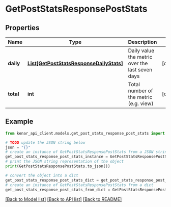 # GetPostStatsResponsePostStats


## Properties

Name | Type | Description | Notes
------------ | ------------- | ------------- | -------------
**daily** | [**List[GetPostStatsResponseDailyStats]**](GetPostStatsResponseDailyStats.md) | Daily value the metric over the last seven days | [optional] 
**total** | **int** | Total number of the metric (e.g. view) | [optional] 

## Example

```python
from kenar_api_client.models.get_post_stats_response_post_stats import GetPostStatsResponsePostStats

# TODO update the JSON string below
json = "{}"
# create an instance of GetPostStatsResponsePostStats from a JSON string
get_post_stats_response_post_stats_instance = GetPostStatsResponsePostStats.from_json(json)
# print the JSON string representation of the object
print(GetPostStatsResponsePostStats.to_json())

# convert the object into a dict
get_post_stats_response_post_stats_dict = get_post_stats_response_post_stats_instance.to_dict()
# create an instance of GetPostStatsResponsePostStats from a dict
get_post_stats_response_post_stats_from_dict = GetPostStatsResponsePostStats.from_dict(get_post_stats_response_post_stats_dict)
```
[[Back to Model list]](../README.md#documentation-for-models) [[Back to API list]](../README.md#documentation-for-api-endpoints) [[Back to README]](../README.md)


